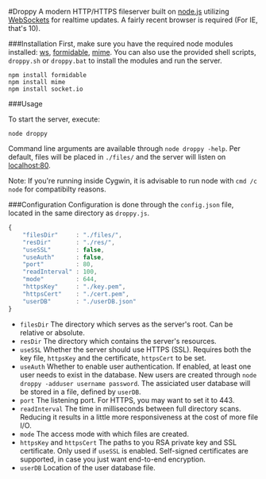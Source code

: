 #Droppy
A modern HTTP/HTTPS fileserver built on [node.js](http://nodejs.org/) utilizing [WebSockets](https://en.wikipedia.org/wiki/WebSocket) for realtime updates. A fairly recent browser is required (For IE, that's 10).

###Installation
First, make sure you have the required node modules installed: [ws](https://github.com/einaros/ws/), [formidable](https://github.com/felixge/node-formidable), [mime](https://github.com/broofa/node-mime). You can also use the provided shell scripts, `droppy.sh` or `droppy.bat` to install the modules and run the server.
````
npm install formidable
npm install mime
npm install socket.io
````
###Usage

To start the server, execute:
````
node droppy
````

Command line arguments are available through `node droppy -help`. Per default, files will be placed in `./files/` and the server will listen on [localhost:80](http://localhost/).

Note: If you're running inside Cygwin, it is advisable to run node with `cmd /c node` for compatibilty reasons.

###Configuration
Configuration is done through  the `config.json` file, located in the same directory as `droppy.js`.
````javascript
{
    "filesDir"     : "./files/",
    "resDir"       : "./res/",
    "useSSL"       : false,
    "useAuth"      : false,
    "port"         : 80,
    "readInterval" : 100,
    "mode"         : 644,
    "httpsKey"     : "./key.pem",
    "httpsCert"    : "./cert.pem",
    "userDB"       : "./userDB.json"
}

````

- `filesDir` The directory which serves as the server's root. Can be relative or absolute.
- `resDir` The directory which contains the server's resources.
- `useSSL` Whether the server should use HTTPS (SSL). Requires both the key file, `httpsKey` and the certificate, `httpsCert` to be set.
- `useAuth` Whether to enable user authentication. If enabled, at least one user needs to exist in the database. New users are created through `node droppy -adduser username password`. The assiciated user database will be stored in a file, defined by `userDB`.
- `port` The listening port. For HTTPS, you may want to set it to 443.
- `readInterval` The time in milliseconds between full directory scans. Reducing it results in a little more responsiveness at the cost of more file I/O.
- `mode` The access mode with which files are created.
- `httpsKey` and `httpsCert` The paths to you RSA private key and SSL certificate. Only used if `useSSL` is enabled. Self-signed certificates are supported, in case you just want end-to-end encryption.
- `userDB` Location of the user database file.
